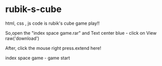 # rubik-s-cube

html, css , js code is rubik's cube game play!!

So,open the "index space game.rar" and Text center blue  - click on View raw('download')

After, click the mouse right press.extend here!

index space game - game start

